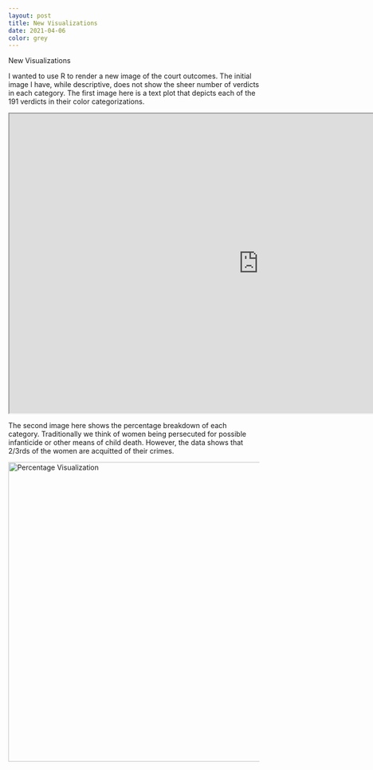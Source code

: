 ```yaml
---
layout: post
title: New Visualizations 
date: 2021-04-06
color: grey
---
```


New Visualizations

I wanted to use R to render a new image of the court outcomes. The initial image I have, while descriptive, does not show the sheer number of verdicts in each category. The first image here is a text plot that depicts each of the 191 verdicts in their color categorizations. 

<iframe src="https://drive.google.com/file/d/1778OlDC_IGN6Cuq-vsyttR4APPmi52s3/preview" width="1000" height="600"></iframe>

The second image here shows the percentage breakdown of each category. Traditionally we think of women being persecuted for possible infanticide or other means of child death. However, the data shows that 2/3rds of the women are acquitted of their crimes.  

<a href="https://ibb.co/mqS58h5"><img src="https://i.ibb.co/d274gk4/OBPMarch13.png" alt="Percentage Visualization" border="0" width="700" height="600"></a>